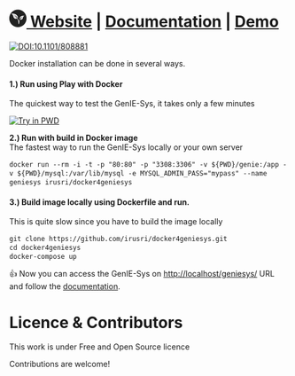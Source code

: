 [![geniesys](https://github.com/plantgenie/geniesys/blob/master/docs/images/logo_32.png?raw=true "Download") Website](http://geniesys.org) | [Documentation](https://geniesys.gitbook.io) | [Demo](https://eucgenie.org) 
=======

[![DOI:10.1101/808881](https://zenodo.org/badge/DOI/10.1101/808881.svg)](https://doi.org/10.1101/808881)



Docker installation can be done in several ways.

#### 1.\) Run using Play with Docker
The quickest way to test the GenIE-Sys, it takes only a few minutes

[![Try in PWD](https://raw.githubusercontent.com/play-with-docker/stacks/master/assets/images/button.png)](https://labs.play-with-docker.com/?stack=https://raw.githubusercontent.com/irusri/docker4geniesys/master/pwd-stack.yml)

 **2.\) Run with build in Docker image**                                                                          
The fastest way to run the GenIE-Sys locally or your own server
```text
docker run --rm -i -t -p "80:80" -p "3308:3306" -v ${PWD}/genie:/app -v ${PWD}/mysql:/var/lib/mysql -e MYSQL_ADMIN_PASS="mypass" --name geniesys irusri/docker4geniesys
```

#### 3.\) Build image locally using Dockerfile and run.
This is quite slow since you have to build the image locally

```text
git clone https://github.com/irusri/docker4geniesys.git  
cd docker4geniesys  
docker-compose up
```

👍   Now you can access the GenIE-Sys on [http://localhost/geniesys/](http://localhost/geniesys/) URL and follow the  [documentation](https://geniesys.gitbook.io).

<!--
**Make your wish**
 [![Beerpay](https://beerpay.io/plantgenie/geniesys/make-wish.svg?style=flat)](https://beerpay.io/plantgenie/geniesys)
-->

Licence & Contributors
======================

This work is under Free and Open Source licence

Contributions are welcome!